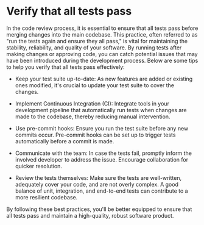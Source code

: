 # Verify that all tests pass

In the code review process, it is essential to ensure that all tests pass before merging changes into the main codebase. This practice, often referred to as "run the tests again and ensure they all pass," is vital for maintaining the stability, reliability, and quality of your software. By running tests after making changes or approving code, you can catch potential issues that may have been introduced during the development process. Below are some tips to help you verify that all tests pass effectively:

- Keep your test suite up-to-date: As new features are added or existing ones modified, it's crucial to update your test suite to cover the changes.

- Implement Continuous Integration (CI): Integrate tools in your development pipeline that automatically run tests when changes are made to the codebase, thereby reducing manual intervention.

- Use pre-commit hooks: Ensure you run the test suite before any new commits occur. Pre-commit hooks can be set up to trigger tests automatically before a commit is made.

- Communicate with the team: In case the tests fail, promptly inform the involved developer to address the issue. Encourage collaboration for quicker resolution.

- Review the tests themselves: Make sure the tests are well-written, adequately cover your code, and are not overly complex. A good balance of unit, integration, and end-to-end tests can contribute to a more resilient codebase.

By following these best practices, you'll be better equipped to ensure that all tests pass and maintain a high-quality, robust software product.